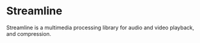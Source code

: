# Streamline

Streamline is a multimedia processing library for audio and video playback, and compression.


